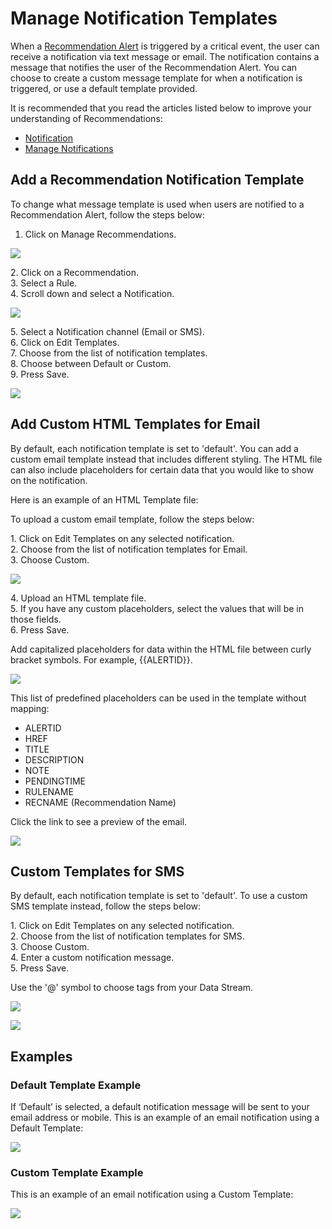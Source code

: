 # Manage Notification Templates

When a [Recommendation Alert](../../concepts/recommendation/recommendation-alert.md) is triggered by a critical event, the user can receive a notification via text message or email. The notification contains a message that notifies the user of the Recommendation Alert. You can choose to create a custom message template for when a notification is triggered, or use a default template provided. &#x20;

<!-- unsupported tag removed -->
It is recommended that you read the articles listed below to improve your understanding of Recommendations:

* [Notification](../../concepts/recommendation/notification.md)
* [Manage Notifications](manage-notifications.md)
<!-- unsupported tag removed -->

## Add a Recommendation Notification Template&#x20;

To change what message template is used when users are notified to a Recommendation Alert, follow the steps below:

1. Click on Manage Recommendations.

![](../../.gitbook/assets/template1.png)

&#x20; 2\. Click on a Recommendation.\
&#x20; 3\. Select a Rule.\
&#x20; 4\. Scroll down and select a Notification.

![](../../.gitbook/assets/template2.png)

&#x20; 5\. Select a Notification channel (Email or SMS).\
&#x20; 6\. Click on Edit Templates.\
&#x20; 7\. Choose from the list of notification templates.\
&#x20; 8\. Choose between Default or Custom.\
&#x20; 9\. Press Save.

![](../../.gitbook/assets/notifications1.png)

## Add Custom HTML Templates for Email

By default, each notification template is set to 'default'. You can add a custom email template instead that includes different styling. The HTML file can also include placeholders for certain data that you would like to show on the notification.

Here is an example of an HTML Template file:

<!-- unsupported tag removed -->

To upload a custom email template, follow the steps below:

&#x20; 1\. Click on Edit Templates on any selected notification.\
&#x20; 2\. Choose from the list of notification templates for Email.\
&#x20; 3\. Choose Custom.

![](../../.gitbook/assets/notifications2.png)

&#x20; 4\. Upload an HTML template file. \
&#x20; 5\. If you have any custom placeholders, select the values that will be in those fields.\
&#x20; 6\. Press Save.

<!-- unsupported tag removed -->
Add capitalized placeholders for data within the HTML file between curly bracket symbols. For example, \{{ALERTID\}}.
<!-- unsupported tag removed -->

![](../../.gitbook/assets/ReworkNotifTemplates1.png)

<!-- unsupported tag removed -->
This list of predefined placeholders can be used in the template without mapping:

* ALERTID
* HREF
* TITLE
* DESCRIPTION
* NOTE
* PENDINGTIME
* RULENAME
* RECNAME (Recommendation Name)
<!-- unsupported tag removed -->

Click the link to see a preview of the email.

![](../../.gitbook/assets/ReworkNotifTemplates2.png)

## Custom Templates for SMS

By default, each notification template is set to 'default'. To use a custom SMS template instead, follow the steps below:

&#x20; 1\. Click on Edit Templates on any selected notification.\
&#x20; 2\. Choose from the list of notification templates for SMS.\
&#x20; 3\. Choose Custom.\
&#x20; 4\. Enter a custom notification message.\
&#x20; 5\. Press Save.

<!-- unsupported tag removed -->
Use the '@' symbol to choose tags from your Data Stream.
<!-- unsupported tag removed -->

![](../../.gitbook/assets/notifications5.png)

![](../../.gitbook/assets/notifications6.png)

## Examples

### Default Template Example

If ‘Default’ is selected, a default notification message will be sent to your email address or mobile. This is an example of an email notification using a Default Template:

![](../../.gitbook/assets/template5.png)

### Custom Template Example

This is an example of an email notification using a Custom Template:

![](../../.gitbook/assets/template6.png)
